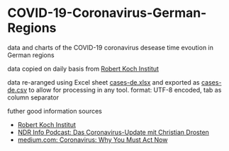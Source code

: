 # COVID-19-Coronavirus-German-Regions
data and charts of the COVID-19 coronavirus desease time evoution in German regions

data copied on daily basis from [Robert Koch Institut](https://www.rki.de/DE/Content/InfAZ/N/Neuartiges_Coronavirus/Fallzahlen.html)

data re-aranged using Excel sheet [cases-de.xlsx](https://github.com/entorb/COVID-19-Coronavirus-German-Regions/raw/master/data/cases-de.xlsx) and exported as [cases-de.csv](https://github.com/entorb/COVID-19-Coronavirus-German-Regions/raw/master/data/cases-de.csv) to allow for processing in any tool.
format: UTF-8 encoded, tab as column separator

futher good information sources
* [Robert Koch Institut](https://www.rki.de)
* [NDR Info Podcast: Das Coronavirus-Update mit Christian Drosten](https://www.ndr.de/nachrichten/info/podcast4684.html)
* [medium.com: Coronavirus: Why You Must Act Now](https://medium.com/@tomaspueyo/coronavirus-act-today-or-people-will-die-f4d3d9cd99ca)
